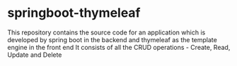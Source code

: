 # springboot-thymeleaf
This repository contains the source code for an application which is developed by spring boot in the backend and thymeleaf as the template engine in the front end
It consists of all the CRUD operations - Create, Read, Update and Delete
